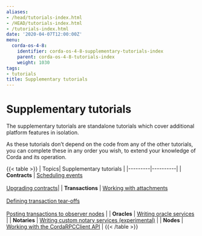 ```yaml
---
aliases:
- /head/tutorials-index.html
- /HEAD/tutorials-index.html
- /tutorials-index.html
date: '2020-04-07T12:00:00Z'
menu:
  corda-os-4-8:
    identifier: corda-os-4-8-supplementary-tutorials-index
    parent: corda-os-4-8-tutorials-index
    weight: 1030
tags:
- tutorials
title: Supplementary tutorials
---
```



#  Supplementary tutorials

The supplementary tutorials are standalone tutorials which cover additional platform features in isolation.

As these tutorials don’t depend on the code from any of the other tutorials, you can complete these in any order you wish, to extend your knowledge of Corda and its operation.

{{< table >}}
| Topics| Supplementary tutorials |
|---------|----------|
| **Contracts** | [Scheduling events](event-scheduling.html) <br/><br/> [Upgrading contracts](contract-upgrade.html)|
| **Transactions** | [Working with attachments](tutorial-attachments.html) <br/><br/> [Defining transaction tear-offs](tutorial-tear-offs.html) <br/><br/> [Posting transactions to observer nodes](tutorial-observer-nodes.html) |
| **Oracles** | [Writing oracle services](oracles.html) |
| **Notaries** | [Writing custom notary services (experimental)](tutorial-custom-notary.html) |
| **Nodes** | [Working with the CordaRPCClient API](tutorial-clientrpc-api.html) |
{{< /table >}}
